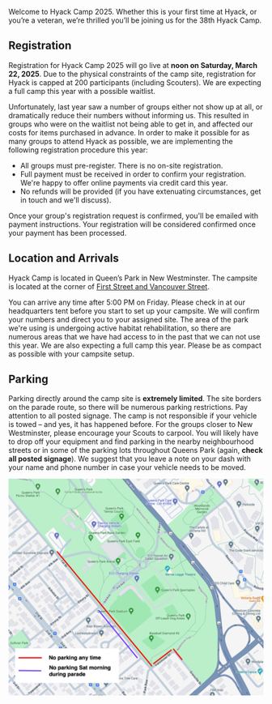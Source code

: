 Welcome to Hyack Camp 2025. Whether this is your first time at Hyack, or you’re a veteran, we’re thrilled you’ll be joining us for the 38th Hyack Camp.

## Registration
Registration for Hyack Camp 2025 will go live at **noon on Saturday, March 22, 2025**. Due to the physical constraints of the camp site, registration for Hyack is capped at 200 participants (including Scouters). We are expecting a full camp this year with a possible waitlist.

Unfortunately, last year saw a number of groups either not show up at all, or dramatically reduce their numbers without informing us. This resulted in groups who were on the waitlist not being able to get in, and affected our costs for items purchased in advance. In order to make it possible for as many groups to attend Hyack as possible, we are implementing the following registration procedure this year:

- All groups must pre-register. There is no on-site registration.
- Full payment must be received in order to confirm your registration. We're happy to offer online payments via credit card this year.
- No refunds will be provided (if you have extenuating circumstances, get in touch and we'll discuss).

Once your group's registration request is confirmed, you'll be emailed with payment instructions. Your registration will be considered confirmed once your payment has been processed.

## Location and Arrivals
Hyack Camp is located in Queen’s Park in New Westminster. The campsite is located at the corner of [First Street and Vancouver Street](https://goo.gl/maps/MWfxFmqBGe4Gq2zT7).

You can arrive any time after 5:00 PM on Friday. Please check in at our headquarters tent before you start to set up your campsite. We will confirm your numbers and direct you to your assigned site. The area of the park we're using is undergoing active habitat rehabilitation, so there are numerous areas that we have had access to in the past that we can not use this year. We are also expecting a full camp this year. Please be as compact as possible with your campsite setup.

## Parking
Parking directly around the camp site is **extremely limited**. The site borders on the parade route, so there will be numerous parking restrictions. Pay attention to all posted signage. The camp is not responsible if your vehicle is towed – and yes, it has happened before. For the groups closer to New Westminster, please encourage your Scouts to carpool. You will likely have to drop off your equipment and find parking in the nearby neighbourhood streets or in some of the parking lots throughout Queens Park (again, **check all posted signage**). We suggest that you leave a note on your dash with your name and phone number in case your vehicle needs to be moved.

![Parking Map](/docs/assets/parking_map.png)
